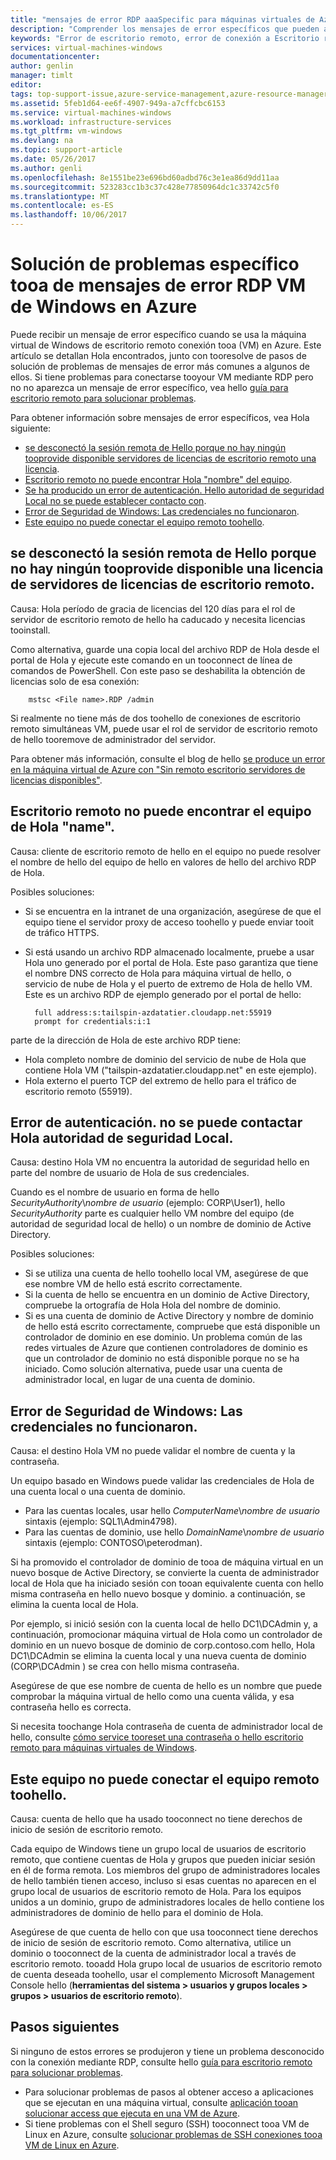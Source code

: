 ```yaml
---
title: "mensajes de error RDP aaaSpecific para máquinas virtuales de Azure | Documentos de Microsoft"
description: "Comprender los mensajes de error específicos que pueden aparecer al intentar usar la máquina virtual de escritorio remoto conexión tooa Windows en Azure"
keywords: "Error de escritorio remoto, error de conexión a Escritorio remoto, no se puede conectar tooVM, solución de problemas de escritorio remoto"
services: virtual-machines-windows
documentationcenter: 
author: genlin
manager: timlt
editor: 
tags: top-support-issue,azure-service-management,azure-resource-manager
ms.assetid: 5feb1d64-ee6f-4907-949a-a7cffcbc6153
ms.service: virtual-machines-windows
ms.workload: infrastructure-services
ms.tgt_pltfrm: vm-windows
ms.devlang: na
ms.topic: support-article
ms.date: 05/26/2017
ms.author: genli
ms.openlocfilehash: 8e1551be23e696bd60adbd76c3e1ea86d9dd11aa
ms.sourcegitcommit: 523283cc1b3c37c428e77850964dc1c33742c5f0
ms.translationtype: MT
ms.contentlocale: es-ES
ms.lasthandoff: 10/06/2017
---
```

# <a name="troubleshooting-specific-rdp-error-messages-tooa-windows-vm-in-azure"></a>Solución de problemas específico tooa de mensajes de error RDP VM de Windows en Azure
Puede recibir un mensaje de error específico cuando se usa la máquina virtual de Windows de escritorio remoto conexión tooa (VM) en Azure. Este artículo se detallan Hola encontrados, junto con tooresolve de pasos de solución de problemas de mensajes de error más comunes a algunos de ellos. Si tiene problemas para conectarse tooyour VM mediante RDP pero no no aparezca un mensaje de error específico, vea hello [guía para escritorio remoto para solucionar problemas](troubleshoot-rdp-connection.md?toc=%2fazure%2fvirtual-machines%2fwindows%2ftoc.json).

Para obtener información sobre mensajes de error específicos, vea Hola siguiente:

* [se desconectó la sesión remota de Hello porque no hay ningún tooprovide disponible servidores de licencias de escritorio remoto una licencia](#rdplicense).
* [Escritorio remoto no puede encontrar Hola "nombre" del equipo](#rdpname).
* [Se ha producido un error de autenticación. Hello autoridad de seguridad Local no se puede establecer contacto con](#rdpauth).
* [Error de Seguridad de Windows: Las credenciales no funcionaron](#wincred).
* [Este equipo no puede conectar el equipo remoto toohello](#rdpconnect).

<a id="rdplicense"></a>

## <a name="hello-remote-session-was-disconnected-because-there-are-no-remote-desktop-license-servers-available-tooprovide-a-license"></a>se desconectó la sesión remota de Hello porque no hay ningún tooprovide disponible una licencia de servidores de licencias de escritorio remoto.
Causa: Hola período de gracia de licencias del 120 días para el rol de servidor de escritorio remoto de hello ha caducado y necesita licencias tooinstall.

Como alternativa, guarde una copia local del archivo RDP de Hola desde el portal de Hola y ejecute este comando en un tooconnect de línea de comandos de PowerShell. Con este paso se deshabilita la obtención de licencias solo de esa conexión:

        mstsc <File name>.RDP /admin

Si realmente no tiene más de dos toohello de conexiones de escritorio remoto simultáneas VM, puede usar el rol de servidor de escritorio remoto de hello tooremove de administrador del servidor.

Para obtener más información, consulte el blog de hello [se produce un error en la máquina virtual de Azure con "Sin remoto escritorio servidores de licencias disponibles"](https://blogs.msdn.microsoft.com/mast/2014/01/21/rdp-to-azure-vm-fails-with-no-remote-desktop-license-servers-available/).

<a id="rdpname"></a>

## <a name="remote-desktop-cant-find-hello-computer-name"></a>Escritorio remoto no puede encontrar el equipo de Hola "name".
Causa: cliente de escritorio remoto de hello en el equipo no puede resolver el nombre de hello del equipo de hello en valores de hello del archivo RDP de Hola.

Posibles soluciones:

* Si se encuentra en la intranet de una organización, asegúrese de que el equipo tiene el servidor proxy de acceso toohello y puede enviar tooit de tráfico HTTPS.
* Si está usando un archivo RDP almacenado localmente, pruebe a usar Hola uno generado por el portal de Hola. Este paso garantiza que tiene el nombre DNS correcto de Hola para máquina virtual de hello, o servicio de nube de Hola y el puerto de extremo de Hola de hello VM. Este es un archivo RDP de ejemplo generado por el portal de hello:
  
        full address:s:tailspin-azdatatier.cloudapp.net:55919
        prompt for credentials:i:1

parte de la dirección de Hola de este archivo RDP tiene:

* Hola completo nombre de dominio del servicio de nube de Hola que contiene Hola VM ("tailspin-azdatatier.cloudapp.net" en este ejemplo).
* Hola externo el puerto TCP del extremo de hello para el tráfico de escritorio remoto (55919).

<a id="rdpauth"></a>

## <a name="an-authentication-error-has-occurred-hello-local-security-authority-cannot-be-contacted"></a>Error de autenticación. no se puede contactar Hola autoridad de seguridad Local.
Causa: destino Hola VM no encuentra la autoridad de seguridad hello en parte del nombre de usuario de Hola de sus credenciales.

Cuando es el nombre de usuario en forma de hello *SecurityAuthority*\\*nombre de usuario* (ejemplo: CORP\User1), hello *SecurityAuthority* parte es cualquier hello VM nombre del equipo (de autoridad de seguridad local de hello) o un nombre de dominio de Active Directory.

Posibles soluciones:

* Si se utiliza una cuenta de hello toohello local VM, asegúrese de que ese nombre VM de hello está escrito correctamente.
* Si la cuenta de hello se encuentra en un dominio de Active Directory, compruebe la ortografía de Hola Hola del nombre de dominio.
* Si es una cuenta de dominio de Active Directory y nombre de dominio de hello está escrito correctamente, compruebe que está disponible un controlador de dominio en ese dominio. Un problema común de las redes virtuales de Azure que contienen controladores de dominio es que un controlador de dominio no está disponible porque no se ha iniciado. Como solución alternativa, puede usar una cuenta de administrador local, en lugar de una cuenta de dominio.

<a id="wincred"></a>

## <a name="windows-security-error-your-credentials-did-not-work"></a>Error de Seguridad de Windows: Las credenciales no funcionaron.
Causa: el destino Hola VM no puede validar el nombre de cuenta y la contraseña.

Un equipo basado en Windows puede validar las credenciales de Hola de una cuenta local o una cuenta de dominio.

* Para las cuentas locales, usar hello *ComputerName*\\*nombre de usuario* sintaxis (ejemplo: SQL1\Admin4798).
* Para las cuentas de dominio, use hello *DomainName*\\*nombre de usuario* sintaxis (ejemplo: CONTOSO\peterodman).

Si ha promovido el controlador de dominio de tooa de máquina virtual en un nuevo bosque de Active Directory, se convierte la cuenta de administrador local de Hola que ha iniciado sesión con tooan equivalente cuenta con hello misma contraseña en hello nuevo bosque y dominio. a continuación, se elimina la cuenta local de Hola.

Por ejemplo, si inició sesión con la cuenta local de hello DC1\DCAdmin y, a continuación, promocionar máquina virtual de Hola como un controlador de dominio en un nuevo bosque de dominio de corp.contoso.com hello, Hola DC1\DCAdmin se elimina la cuenta local y una nueva cuenta de dominio (CORP\DCAdmin ) se crea con hello misma contraseña.

Asegúrese de que ese nombre de cuenta de hello es un nombre que puede comprobar la máquina virtual de hello como una cuenta válida, y esa contraseña hello es correcta.

Si necesita toochange Hola contraseña de cuenta de administrador local de hello, consulte [cómo service tooreset una contraseña o hello escritorio remoto para máquinas virtuales de Windows](reset-rdp.md?toc=%2fazure%2fvirtual-machines%2fwindows%2ftoc.json).

<a id="rdpconnect"></a>

## <a name="this-computer-cant-connect-toohello-remote-computer"></a>Este equipo no puede conectar el equipo remoto toohello.
Causa: cuenta de hello que ha usado tooconnect no tiene derechos de inicio de sesión de escritorio remoto.

Cada equipo de Windows tiene un grupo local de usuarios de escritorio remoto, que contiene cuentas de Hola y grupos que pueden iniciar sesión en él de forma remota. Los miembros del grupo de administradores locales de hello también tienen acceso, incluso si esas cuentas no aparecen en el grupo local de usuarios de escritorio remoto de Hola. Para los equipos unidos a un dominio, grupo de administradores locales de hello contiene los administradores de dominio de hello para el dominio de Hola.

Asegúrese de que cuenta de hello con que usa tooconnect tiene derechos de inicio de sesión de escritorio remoto. Como alternativa, utilice un dominio o tooconnect de la cuenta de administrador local a través de escritorio remoto. tooadd Hola grupo local de usuarios de escritorio remoto de cuenta deseada toohello, usar el complemento Microsoft Management Console hello (**herramientas del sistema > usuarios y grupos locales > grupos > usuarios de escritorio remoto**).

## <a name="next-steps"></a>Pasos siguientes
Si ninguno de estos errores se produjeron y tiene un problema desconocido con la conexión mediante RDP, consulte hello [guía para escritorio remoto para solucionar problemas](troubleshoot-rdp-connection.md?toc=%2fazure%2fvirtual-machines%2fwindows%2ftoc.json).

* Para solucionar problemas de pasos al obtener acceso a aplicaciones que se ejecutan en una máquina virtual, consulte [aplicación tooan solucionar access que ejecuta en una VM de Azure](../linux/troubleshoot-app-connection.md?toc=%2fazure%2fvirtual-machines%2flinux%2ftoc.json).
* Si tiene problemas con el Shell seguro (SSH) tooconnect tooa VM de Linux en Azure, consulte [solucionar problemas de SSH conexiones tooa VM de Linux en Azure](../linux/troubleshoot-ssh-connection.md?toc=%2fazure%2fvirtual-machines%2flinux%2ftoc.json).

